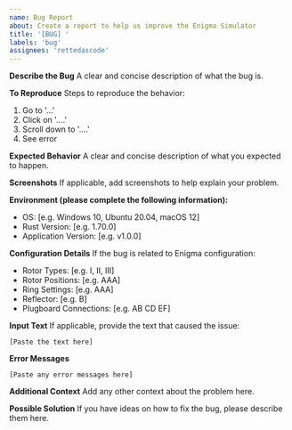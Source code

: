 ```yaml
---
name: Bug Report
about: Create a report to help us improve the Enigma Simulator
title: '[BUG] '
labels: 'bug'
assignees: 'rettedascode'
---
```


**Describe the Bug**
A clear and concise description of what the bug is.

**To Reproduce**
Steps to reproduce the behavior:
1. Go to '...'
2. Click on '....'
3. Scroll down to '....'
4. See error

**Expected Behavior**
A clear and concise description of what you expected to happen.

**Screenshots**
If applicable, add screenshots to help explain your problem.

**Environment (please complete the following information):**
 - OS: [e.g. Windows 10, Ubuntu 20.04, macOS 12]
 - Rust Version: [e.g. 1.70.0]
 - Application Version: [e.g. v1.0.0]

**Configuration Details**
If the bug is related to Enigma configuration:
- Rotor Types: [e.g. I, II, III]
- Rotor Positions: [e.g. AAA]
- Ring Settings: [e.g. AAA]
- Reflector: [e.g. B]
- Plugboard Connections: [e.g. AB CD EF]

**Input Text**
If applicable, provide the text that caused the issue:
```
[Paste the text here]
```

**Error Messages**
```
[Paste any error messages here]
```

**Additional Context**
Add any other context about the problem here.

**Possible Solution**
If you have ideas on how to fix the bug, please describe them here.
